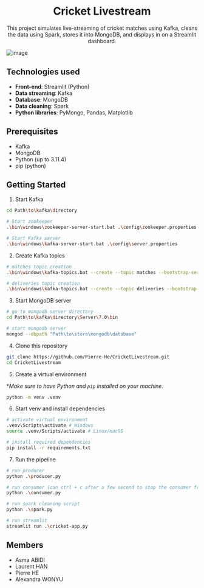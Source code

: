 <h1 align="center"> Cricket Livestream </h1>

<p align="center">
  This project simulates live-streaming of cricket matches using Kafka, cleans the data using Spark, stores it into MongoDB, and displays in on a Streamlit dashboard.

![image](url)

</p>

## Technologies used

- **Front-end**: Streamlit (Python)
- **Data streaming**: Kafka
- **Database**: MongoDB
- **Data cleaning**: Spark
- **Python libraries**: PyMongo, Pandas, Matplotlib

## Prerequisites

- Kafka
- MongoDB
- Python (up to 3.11.4)
- pip (python)

## Getting Started

1. Start Kafka

```sh
cd Path\to\kafka\directory

# Start zookeeper
.\bin\windows\zookeeper-server-start.bat .\config\zookeeper.properties

# Start Kafka server
.\bin\windows\kafka-server-start.bat .\config\server.properties
```

2. Create Kafka topics

```sh
# matches topic creation
.\bin\windows\kafka-topics.bat --create --topic matches --bootstrap-server localhost:9092 --replication-factor 1 --partitions 1

# deliveries topic creation
.\bin\windows\kafka-topics.bat --create --topic deliveries --bootstrap-server localhost:9092 --replication-factor 1 --partitions 1
```

3. Start MongoDB server

```sh
# go to mongodb server directory
cd Path\to\kafka\directory\Server\7.0\bin

# start mongodb server
mongod --dbpath "Path\to\store\mongodb\database"

```

4. Clone this repository

```sh
git clone https://github.com/Pierre-He/CricketLivestream.git
cd CricketLivestream
```

5. Create a virtual environment

\*_Make sure to have Python and `pip` installed on your machine._

```sh
python -m venv .venv
```

6. Start venv and install dependencies

```sh
# activate virtual environment
.venv\Scripts\activate # Windows
source .venv/Scripts/activate # Linux/macOS

# install required dependencies
pip install -r requirements.txt
```

7. Run the pipeline

```sh
# run producer
python .\producer.py

# run consumer (can ctrl + c after a few second to stop the consumer from listening)
python .\consumer.py

# run spark cleaning script
python .\spark.py

# run streamlit
streamlit run .\cricket-app.py

```

## Members

- Asma ABIDI
- Laurent HAN
- Pierre HE
- Alexandra WONYU

